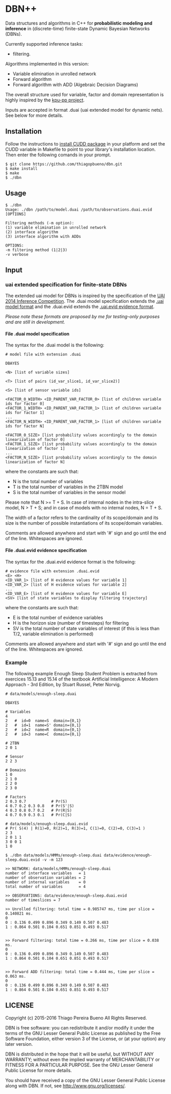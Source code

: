 # DBN++

Data structures and algorithms in C++ for **probabilistic modeling and inference** in (discrete-time) finite-state Dynamic Bayesian Networks (DBNs).

Currently supported inference tasks:

* filtering.

Algorithms implemented in this version:

* Variable elimination in unrolled network
* Forward algorithm
* Forward algorithm with ADD (Algebraic Decision Diagrams)

The overall structure used for variable, factor and domain representation is highly inspired by the [kpu-pp project](https://github.com/denismaua/kpu-pp).

Inputs are accepted in format .duai (uai extended model for dynamic nets). See below for more details.

## Installation

Follow the instructions to [install CUDD package](http://vlsi.colorado.edu/~fabio/CUDD/cudd.pdf) in your platform and set the CUDD variable in Makefile to point to your library's installation location. Then enter the following comands in your prompt.

```
$ git clone https://github.com/thiagopbueno/dbn.git
$ make install
$ make
$ ./dbn
```

## Usage

```
$ ./dbn
Usage: ./dbn /path/to/model.duai /path/to/observations.duai.evid [OPTIONS]

Filtering methods (-m option):
(1) variable elimination in unrolled network
(2) interface algorithm
(3) interface algorithm with ADDs

OPTIONS:
-m filtering method (1|2|3)
-v verbose
```

## Input

### uai extended specification for finite-state DBNs

The extended uai model for DBNs is inspired by the specification of the [UAI 2014 Inference Competition](http://www.hlt.utdallas.edu/~vgogate/uai14-competition/). The .duai model specification extends the [.uai model format](http://www.hlt.utdallas.edu/~vgogate/uai14-competition/modelformat.html) and the .duai.evid extends the [.uai.evid evidence format](http://www.hlt.utdallas.edu/~vgogate/uai14-competition/evidformat.html).

*Please note these formats are proposed by me for testing-only purposes and are still in development.*

#### File .duai model specification

The syntax for the .duai model is the following:

```
# model file with extension .duai

DBAYES

<N> [list of variable sizes]

<T> [list of pairs (id_var_slice1, id_var_slice2)]

<S> [list of sensor variable ids]

<FACTOR_0_WIDTH> <ID_PARENT_VAR_FACTOR_0> [list of children variable ids for factor 0]
<FACTOR_1_WIDTH> <ID_PARENT_VAR_FACTOR_1> [list of children variable ids for factor 1]
...
<FACTOR_N_WIDTH> <ID_PARENT_VAR_FACTOR_1> [list of children variable ids for factor N]

<FACTOR_0_SIZE> [list probability values accordingly to the domain linearization of factor 0]
<FACTOR_1_SIZE> [list probability values accordingly to the domain linearization of factor 1]
...
<FACTOR_N_SIZE> [list probability values accordingly to the domain linearization of factor N]

```

where the constants are such that:

* N is the total number of variables
* T is the total number of variables in the 2TBN model
* S is the total number of variables in the sensor model

Please note that N >= T + S. In case of internal nodes in the intra-slice model, N > T + S; and in case of models with no internal nodes, N = T + S.

The width of a factor refers to the cardinality of its scope/domain and its size is the number of possible instantiations of its scope/domain variables.

Comments are allowed anywhere and start with '#' sign and go until the end of the line. Whitespaces are ignored.

#### File .duai.evid evidence specification

The syntax for the .duai.evid evidence format is the following:

```
# evidence file with extension .duai.evid
<E> <H>
<ID_VAR_1> [list of H evidence values for variable 1]
<ID_VAR_2> [list of H evidence values for variable 2]
...
<ID_VAR_E> [list of H evidence values for variable E]
<SV> [list of state variables to display filtering trajectory]
```

where the constants are such that:

* E is the total number of evidence variables
* H is the horizon size (number of timesteps) for filtering
* SV is the total number of state variables of interest (if this is less than T/2, variable elimination is performed)

Comments are allowed anywhere and start with '#' sign and go until the end of the line. Whitespaces are ignored.

### Example

The following example Enough Sleep Student Problem is extracted from exercices 15.13 and 15.14 of the textbook Artificial Intelligence: A Modern Approach - 3rd Edition, by Stuart Russel, Peter Norvig.

```
# data/models/enough-sleep.duai

DBAYES

# Variables
4
2 	#  id=0  name=S  domain={0,1}
2 	#  id=1  name=S' domain={0,1}
2 	#  id=2  name=R  domain={0,1}
2 	#  id=3  name=C  domain={0,1}

# 2TBN
2 0 1

# Sensor
2 2 3

# Domains
1 0
2 1 0
2 2 0
2 3 0

# Factors
2 0.3 0.7           # Pr(S)
4 0.7 0.2 0.3 0.8   # Pr(S'|S)
4 0.3 0.8 0.7 0.2   # Pr(R|S)
4 0.7 0.9 0.3 0.1   # Pr(C|S)
```

```
# data/models/enough-sleep.duai.evid
# Pr( S(4) | R(1)=0, R(2)=1, R(3)=1, C(1)=0, C(2)=0, C(3)=1 )
2 3
2 0 1 1
3 0 0 1
1 0
```

```
$ ./dbn data/models/HMMs/enough-sleep.duai data/evidence/enough-sleep.duai.evid -v -m 123

>> NETWORK: data/models/HMMs/enough-sleep.duai
number of interface variables   = 1
number of observation variables = 2
number of internal variables    = 0
total number of variables       = 4

>> OBSERVATIONS: data/evidence/enough-sleep.duai.evid
number of timeslices = 7

>> Unrolled filtering: total time = 0.985747 ms, time per slice = 0.140821 ms.
0
0 : 0.136 0.499 0.896 0.349 0.149 0.507 0.483
1 : 0.864 0.501 0.104 0.651 0.851 0.493 0.517


>> Forward filtering: total time = 0.266 ms, time per slice = 0.038 ms.
0
0 : 0.136 0.499 0.896 0.349 0.149 0.507 0.483
1 : 0.864 0.501 0.104 0.651 0.851 0.493 0.517


>> Forward ADD filtering: total time = 0.444 ms, time per slice = 0.063 ms.
0
0 : 0.136 0.499 0.896 0.349 0.149 0.507 0.483
1 : 0.864 0.501 0.104 0.651 0.851 0.493 0.517
```

## LICENSE

Copyright (c) 2015-2016 Thiago Pereira Bueno
All Rights Reserved.

DBN is free software: you can redistribute it and/or modify
it under the terms of the GNU Lesser General Public License as published by
the Free Software Foundation, either version 3 of the License, or
(at your option) any later version.

DBN is distributed in the hope that it will be useful,
but WITHOUT ANY WARRANTY; without even the implied warranty of
MERCHANTABILITY or FITNESS FOR A PARTICULAR PURPOSE.  See the
GNU Lesser General Public License for more details.

You should have received a copy of the GNU Lesser General Public License
along with DBN.  If not, see <http://www.gnu.org/licenses/>.
